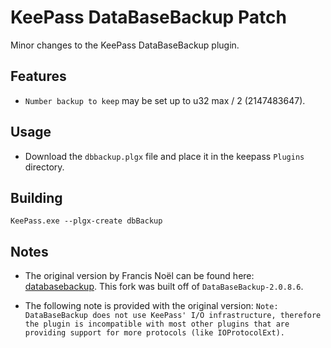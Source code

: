 # KeePass DataBaseBackup Patch

Minor changes to the KeePass DataBaseBackup plugin.

## Features

- `Number backup to keep` may be set up to u32 max / 2 (2147483647).

## Usage

- Download the `dbbackup.plgx` file and place it in the keepass `Plugins` directory.

## Building

```
KeePass.exe --plgx-create dbBackup
```

## Notes

- The original version by Francis Noël can be found here: [databasebackup](https://keepass.info/plugins.html#databasebackup). This fork was built off of `DataBaseBackup-2.0.8.6`.

- The following note is provided with the original version: `Note: DataBaseBackup does not use KeePass' I/O infrastructure, therefore the plugin is incompatible with most other plugins that are providing support for more protocols (like IOProtocolExt).`
